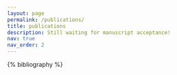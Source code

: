 ```yaml
---
layout: page
permalink: /publications/
title: publications
description: Still waiting for manuscript acceptance!
nav: true
nav_order: 2
---
```


<!-- _pages/publications.md -->
<div class="publications">

{% bibliography %}

</div>
